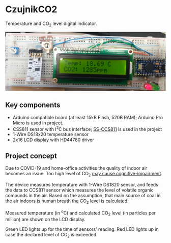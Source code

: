 # CzujnikCO2
Temperature and CO<sub>2</sub> level digital indicator.

![Photo of the prototype](https://raw.githubusercontent.com/malipek/CzujnikCO2/main/media/CzujnikCO2.jpg)

## Key components
* Arduino compatible board (at least 15kB Flash, 520B RAM); Arduino Pro Micro is used in project.
* CSS811 sensor with I<sup>2</sup>C bus interface; [SS-CCS811](https://itbrainpower.net/sensors/CCS811-CO2-TVOC-I2C-sensor-breakout) is used in the project
* 1-Wire DS18x20 temperature sensor
* 2x16 LCD display with HD44780 driver

## Project concept
Due to COVID-19 and home-office activities the quality of indoor air becomes an issue. Too high level of CO<sub>2</sub> [may cause cognitive-impairment](https://www.news-medical.net/news/20200421/Atmospheric-CO2-levels-can-cause-cognitive-impairment.aspx). 

The device measures temperature with 1-Wire DS1820 sensor, and feeds the data to CCS811 sensor which measures the level of volatile organic compunds in the air. Based on the assumption, that main source of coal in the air indoors is human breath the CO<sub>2</sub> level is calculated.

Measured temperature (in <sup>o</sup>C) and calculated CO<sub>2</sub> level (in particles per million) are shown on the LCD display.

Green LED lights up for the time of sensors' reading. Red LED lights up in case the declared level of CO<sub>2</sub> is exceeded.